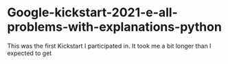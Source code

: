 # Google-kickstart-2021-e-all-problems-with-explanations-python
This was the first Kickstart I participated in. It took me a bit longer than I expected to get 
